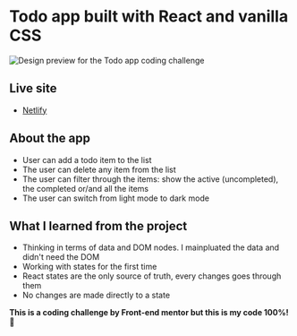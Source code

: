 # Todo app built with React and vanilla CSS

![Design preview for the Todo app coding challenge](https://i.ibb.co/2q2pf03/desktop-preview.jpg)

## Live site 

- [Netlify](https://sharp-noether-57520c.netlify.app)



## About the app


- User can add a todo item to the list
- The user can delete any item from the list
- The user can filter through the items: show the active (uncompleted), the completed or/and all the items
- The user can switch from light mode to dark mode



## What I learned from the project

- Thinking in terms of data and DOM nodes. I mainpluated the data and didn't need the DOM
- Working with states for the first time
- React states are the only source of truth, every changes goes through them
- No changes are made directly to a state 





**This is a coding challenge by Front-end mentor but this is my code 100%!** 🚀
